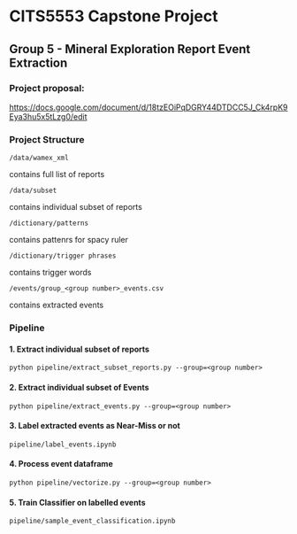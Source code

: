 # CITS5553 Capstone Project
## Group 5 - Mineral Exploration Report Event Extraction

### Project proposal: 
https://docs.google.com/document/d/18tzEOiPqDGRY44DTDCC5J_Ck4rpK9Eya3hu5x5tLzg0/edit

### Project Structure
```
/data/wamex_xml
```

contains full list of reports

```
/data/subset
```

contains individual subset of reports 

```
/dictionary/patterns
```

contains pattenrs for spacy ruler

```
/dictionary/trigger phrases
```

contains trigger words

```
/events/group_<group number>_events.csv
```

contains extracted events


### Pipeline

#### 1. Extract individual subset of reports
```
python pipeline/extract_subset_reports.py --group=<group number>
```

#### 2. Extract individual subset of Events
```
python pipeline/extract_events.py --group=<group number>
```

#### 3. Label extracted events as Near-Miss or not
```
pipeline/label_events.ipynb
```

#### 4. Process event dataframe 
```
python pipeline/vectorize.py --group=<group number>
```

#### 5. Train Classifier on labelled events
```
pipeline/sample_event_classification.ipynb
```